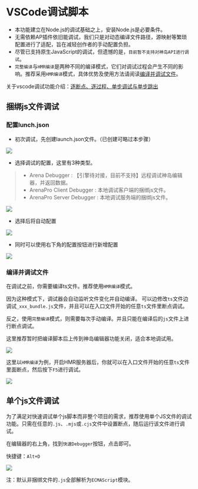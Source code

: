 # VSCode调试脚本
- 本功能建立在Node.js的调试基础之上，安装Node.js是必要条件。
- 无需依赖AP插件依旧能调试，我们只是对动态编译文件路径，源映射等繁琐配置进行了适配，旨在减轻创作者的手动配置负担。
- 尽管已支持原生JavaScript的调试，但遗憾的是，`目前暂不支持对神岛API进行调试`。
- `完整编译`与`HMR编译`是两种不同的编译模式，它们对调试过程会产生不同的影响。推荐采用`HMR编译`模式，具体优势及使用方法请阅读[编译并调试文件](/advanced/debugger#%E7%BC%96%E8%AF%91%E5%B9%B6%E8%B0%83%E8%AF%95%E6%96%87%E4%BB%B6)。

关于vscode调试功能介绍：[逐断点、逐过程、单步调试与单步跳出](https://blog.csdn.net/qq_53139964/article/details/141334576)

## 捆绑js文件调试
### 配置lunch.json
- 初次调试，先创建launch.json文件。（已创建可略过本步骤）

![](/QQ20241101-111306.png)

- 选择调试的配置，这里有3种类型。

> - Arena Debugger : 【引擎待对接，目前不支持】远程调试神岛编辑器，并返回数据。
> - ArenaPro Client Debugger : 本地调试客户端的捆绑js文件。
> - ArenaPro Server Debugger : 本地调试服务端的捆绑js文件。

![](/QQ20241101-111542.png)

- 选择后将自动配置

![](/QQ20241101-111952.png)

- 同时可以使用右下角的配置按钮进行新增配置

![](/QQ20241101-112041.png)

### 编译并调试文件
在调试之前，你需要编译ts文件。推荐使用`HMR编译`模式。

因为这种模式下，调试器会自动监听文件变化并自动编译。
可以边修改`ts`文件边调试`_xxx_bundle.js`文件，并且可以在入口文件开始的任意`ts`文件里断点调试。

反之，使用`完整编译`模式，则需要每次手动编译。并且只能在编译后的`js`文件上进行断点调试。

这里推荐暂时把编译脚本后上传到神岛编辑器功能关闭，适合本地调试用。

![](/QQ20241101-112658.png)



这里以`HMR编译`为例，开启HMR服务器后，你就可以在入口文件开始的任意`ts`文件里面断点，然后按下`F5`进行调试。

![](/QQ20241101-125949.png)

## 单个js文件调试

为了满足对快速调试单个js脚本而非整个项目的需求，推荐使用单个JS文件的调试功能。只需在任意的`.js`、`.mjs`或`.cjs`文件中设置断点，随后运行该文件进行调试。

在编辑器的右上角，找到`快速Debugger`按钮，点击即可。

快捷键：`Alt+D`

![](/QQ20241101-131416.png)

注：默认非捆绑文件的`.js`全部解析为`ECMAScript`模块。